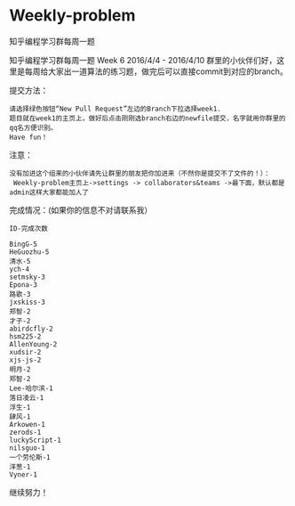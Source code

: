 # Weekly-problem
知乎编程学习群每周一题


知乎编程学习群每周一题 Week 6 2016/4/4 - 2016/4/10
群里的小伙伴们好，这里是每周给大家出一道算法的练习题，做完后可以直接commit到对应的branch。


提交方法：

    请选择绿色按钮“New Pull Request”左边的Branch下拉选择week1.
    题目就在week1的主页上，做好后点击刚刚选branch右边的newfile提交，名字就用你群里的qq名方便识别。
	Have fun！


注意：

	没有加进这个组来的小伙伴请先让群里的朋友把你加进来（不然你是提交不了文件的！）：
	 Weekly-problem主页上->settings -> collaborators&teams ->最下面，默认都是admin这样大家都能加人了
	 
完成情况：(如果你的信息不对请联系我）
	
	ID-完成次数
	
	BingG-5
	HeGuozhu-5
	清水-5
	ych-4
	setmsky-3
	Epona-3
	路歌-3
	jxskiss-3
	郑智-2
	才子-2
	abirdcfly-2
	hsm225-2
	AllenYoung-2
	xudsir-2
	xjs-js-2
	明月-2
	郑智-2
	Lee-哈尔滨-1
	落日凌云-1
	浮生-1
	肆风-1
	Arkowen-1
	zerods-1
	luckyScript-1
	nilsguo-1
	一个劳伦斯-1
	洋葱-1
	Vyner-1
	
继续努力！
